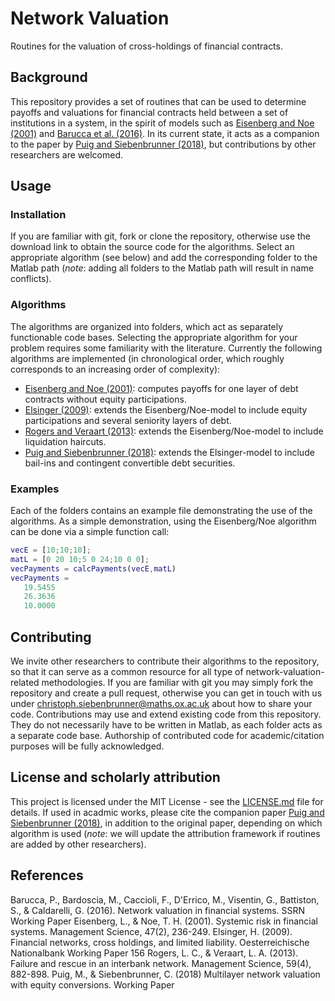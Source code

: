# Network Valuation
Routines for the valuation of cross-holdings of financial contracts.

## Background
This repository provides a set of routines that can be used to determine payoffs and valuations for financial contracts held between a set of institutions in a system, in the spirit of models such as [Eisenberg and Noe (2001)] and [Barucca et al. (2016)]. In its current state, it acts as a companion to the paper by [Puig and Siebenbrunner (2018)], but contributions by other researchers are welcomed.

## Usage
### Installation
If you are familiar with git, fork or clone the repository, otherwise use the download link to obtain the source code for the algorithms. Select an appropriate algorithm (see below) and add the corresponding folder to the Matlab path (*note*: adding all folders to the Matlab path will result in name conflicts).

### Algorithms
The algorithms are organized into folders, which act as separately functionable code bases. Selecting the appropriate algorithm for your problem requires some familiarity with the literature. Currently the following algorithms are implemented (in chronological order, which roughly corresponds to an increasing order of complexity):

* [Eisenberg and Noe (2001)]: computes payoffs for one layer of debt contracts without equity participations.
* [Elsinger (2009)]: extends the Eisenberg/Noe-model to include equity participations and several seniority layers of debt.
* [Rogers and Veraart (2013)]: extends the Eisenberg/Noe-model to include liquidation haircuts.
* [Puig and Siebenbrunner (2018)]: extends the Elsinger-model to include bail-ins and contingent convertible debt securities.

### Examples
Each of the folders contains an example file demonstrating the use of the algorithms. As a simple demonstration, using the Eisenberg/Noe algorithm can be done via a simple function call:
```matlab
vecE = [10;10;10];
matL = [0 20 10;5 0 24;10 0 0];
vecPayments = calcPayments(vecE,matL)
vecPayments =
   19.5455
   26.3636
   10.0000
```

## Contributing
We invite other researchers to contribute their algorithms to the repository, so that it can serve as a common resource for all type of network-valuation-related methodologies. If you are familiar with git you may simply fork the repository and create a pull request, otherwise you can get in touch with us under christoph.siebenbrunner@maths.ox.ac.uk about how to share your code. Contributions may use and extend existing code from this repository. They do not necessarily have to be written in Matlab, as each folder acts as a separate code base. Authorship of contributed code for academic/citation purposes will be fully acknowledged.

## License and scholarly attribution
This project is licensed under the MIT License - see the [LICENSE.md](LICENSE.md) file for details. If used in acadmic works, please cite the companion paper [Puig and Siebenbrunner (2018)], in addition to the original paper, depending on which algorithm is used (*note*: we will update the attribution framework if routines are added by other researchers).

## References
Barucca, P., Bardoscia, M., Caccioli, F., D'Errico, M., Visentin, G., Battiston, S., & Caldarelli, G. (2016). Network valuation in financial systems. SSRN Working Paper
Eisenberg, L., & Noe, T. H. (2001). Systemic risk in financial systems. Management Science, 47(2), 236-249.
Elsinger, H. (2009). Financial networks, cross holdings, and limited liability. Oesterreichische Nationalbank Working Paper 156
Rogers, L. C., & Veraart, L. A. (2013). Failure and rescue in an interbank network. Management Science, 59(4), 882-898.
Puig, M., & Siebenbrunner, C. (2018) Multilayer network valuation with equity conversions. Working Paper

[Eisenberg and Noe (2001)]: https://doi.org/10.1287/mnsc.47.2.236.9835 "Systemic risk in financial systems"
[Elsinger (2009)]: https://www.researchgate.net/profile/Helmut_Elsinger/publication/46467874_Financial_Networks_Cross_Holdings_and_Limited_Liability/links/0912f50aa0a35b07b5000000/Financial-Networks-Cross-Holdings-and-Limited-Liability.pdf "Financial networks, cross holdings, and limited liability"
[Rogers and Veraart (2013)]: https://doi.org/10.1287/mnsc.1120.1569 "Failure and Rescue in an Interbank Network"
[Barucca et al. (2016)]: http://dx.doi.org/10.2139/ssrn.2795583 "Network valuation in financial systems"
[Puig and Siebenbrunner (2018)]: https://doi.org/10.1287/mnsc.47.2.236.9835 "Multilayer network valuation with equity conversions"
